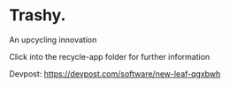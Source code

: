 # Trashy.
An upcycling innovation


Click into the recycle-app folder for further information

Devpost:
https://devpost.com/software/new-leaf-qgxbwh
